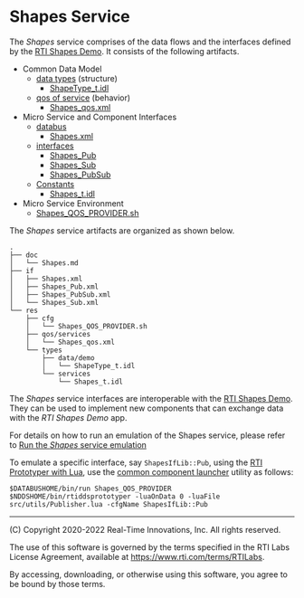 # Shapes Service

The *Shapes* service comprises of the data flows and the interfaces defined by the [RTI Shapes Demo](https://www.rti.com/products/tools/shapes-demo). It consists of the following artifacts.
- Common Data Model
  - [data types](../res/types/data/) (structure)
    - [ShapeType_t.idl](../res/types/data/demo/ShapeType_t.idl)
  - [qos of service](../res/qos/data/) (behavior)
     - [Shapes_qos.xml](../res/qos/services/Shapes_qos.xml)
- Micro Service and Component Interfaces
  - [databus](doma/Bus.md)
    -  [Shapes.xml](../if/Shapes.xml)
  - [interfaces](doma/Interface.md)
    - [Shapes_Pub](../if/Shapes_Pub.xml)
    - [Shapes_Sub](../if/Shapes_Sub.xml)
    - [Shapes_PubSub](../if/Shapes_PubSub.xml)
  - [Constants](../res/types/services/README.md)
    - [Shapes_t.idl](../res/types/services/Shapes_t.idl)
- Micro Service Environment
  - [Shapes_QOS_PROVIDER.sh](../res/cfg/Shapes_QOS_PROVIDER.sh) 

The *Shapes* service artifacts are organized as shown below.

    .
    ├── doc
    │   └── Shapes.md
    ├── if
    │   ├── Shapes.xml
    │   ├── Shapes_Pub.xml
    │   ├── Shapes_PubSub.xml
    │   └── Shapes_Sub.xml
    └── res
        ├── cfg
        │   └── Shapes_QOS_PROVIDER.sh
        ├── qos/services
        │   └── Shapes_qos.xml
        └── types
            ├── data/demo
            │   └── ShapeType_t.idl
            └── services
                └── Shapes_t.idl

The *Shapes* service interfaces are interoperable with the [RTI Shapes Demo](https://www.rti.com/gettingstarted/shapes-demo). They can be used to implement new components that can exchange data with the *RTI Shapes Demo* app.

For details on how to run an emulation of the Shapes service, please refer to [Run the *Shapes* service emulation](../README.md#run-the-shapes-service-emulation)

To emulate a specific interface, say `ShapesIfLib::Pub`, using the [RTI Prototyper with Lua](https://community.rti.com/static/documentation/connext-dds/6.1.0/doc/manuals/connext_dds_professional/tools/prototyper/index.htm#prototyper/LuaComponentProgModel.htm%3FTocPath%3D7.%2520Lua%2520Component%2520Programming%2520Model%7C_____0), use the [common component launcher](Run.md) utility as follows:

    $DATABUSHOME/bin/run Shapes_QOS_PROVIDER $NDDSHOME/bin/rtiddsprototyper -luaOnData 0 -luaFile src/utils/Publisher.lua -cfgName ShapesIfLib::Pub

---
(C) Copyright 2020-2022 Real-Time Innovations, Inc.  All rights reserved.

The use of this software is governed by the terms specified in the RTI Labs License Agreement, available at https://www.rti.com/terms/RTILabs. 

By accessing, downloading, or otherwise using this software, you agree to be bound by those terms.